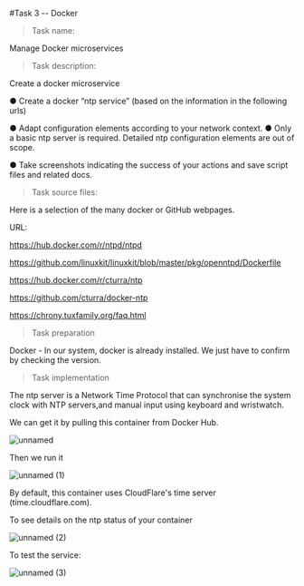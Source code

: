#Task 3 -- Docker

>Task name:

Manage Docker microservices

>Task description:

Create a docker microservice

● Create a docker “ntp service” (based on the information in the following urls)

● Adapt configuration elements according to your network context. 
● Only a basic ntp server is required. Detailed ntp configuration elements are out of scope.

● Take screenshots indicating the success of your actions and save script files and related docs.

>Task source files:

Here is a selection of the many docker or GitHub webpages. 

URL:

https://hub.docker.com/r/ntpd/ntpd 

https://github.com/linuxkit/linuxkit/blob/master/pkg/openntpd/Dockerfile 

https://hub.docker.com/r/cturra/ntp 

https://github.com/cturra/docker-ntp 

https://chrony.tuxfamily.org/faq.html 


>Task preparation

Docker - In our system, docker is already installed. We just have to confirm by checking the version.


>Task implementation 

The ntp server is a Network Time Protocol that can synchronise the system clock with NTP servers,and manual input using  keyboard and wristwatch.

We can get it by pulling this container from Docker Hub. 

![unnamed](https://user-images.githubusercontent.com/58246129/192383815-ab8c0d68-9e63-4f7f-b1ed-af9cceb450d0.png)

Then we run it

![unnamed (1)](https://user-images.githubusercontent.com/58246129/192383851-2a40b252-7b27-4407-bf93-8d1a2388d684.png)

By default, this container uses CloudFlare's time server (time.cloudflare.com). 

To see details on the ntp status of your container

![unnamed (2)](https://user-images.githubusercontent.com/58246129/192383875-117512c0-6e39-4f1d-8dc6-af59d84d5431.png)

To test the service:

![unnamed (3)](https://user-images.githubusercontent.com/58246129/192383887-203b82eb-8ba3-4996-8044-2d68ef403012.png)






